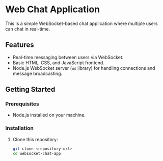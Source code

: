 # Web Chat Application

This is a simple WebSocket-based chat application where multiple users can chat in real-time.

## Features

- Real-time messaging between users via WebSocket.
- Basic HTML, CSS, and JavaScript frontend.
- Node.js WebSocket server (`ws` library) for handling connections and message broadcasting.

## Getting Started

### Prerequisites

- Node.js installed on your machine.

### Installation

1. Clone this repository:
   ```bash
   git clone <repository-url>
   cd websocket-chat-app
